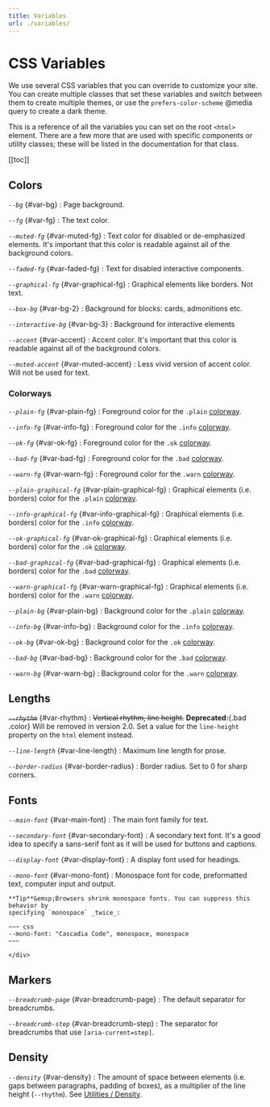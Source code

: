 ```yaml
---
title: Variables
url: ./variables/
---
```


# CSS Variables

We use several CSS variables that you can override to customize your site. You
can create multiple classes that set these variables and switch between them to
create multiple themes, or use the `prefers-color-scheme` @media query to
create a dark theme.

This is a reference of all the variables you can set on the root `<html>`
element. There are a few more that are used with specific components or utility
classes; these will be listed in the documentation for that class.

[[toc]]

## Colors

<dfn>`--bg`</dfn> {#var-bg}
:   Page background.

<dfn>`--fg`</dfn> {#var-fg}
:   The text color.

<dfn>`--muted-fg`</dfn> {#var-muted-fg}
:   Text color for disabled or de-emphasized elements. It's important that this
    color is readable against all of the background colors.

<dfn>`--faded-fg`</dfn> {#var-faded-fg}
:   Text for disabled interactive components.

<dfn>`--graphical-fg`</dfn> {#var-graphical-fg}
:   Graphical elements like borders. Not text.

<dfn>`--box-bg`</dfn> {#var-bg-2}
:   Background for blocks: cards, admonitions etc.

<dfn>`--interactive-bg`</dfn> {#var-bg-3}
:   Background for interactive elements

<dfn>`--accent`</dfn> {#var-accent}
:   Accent color. It's important that this
    color is readable against all of the background colors.

<dfn>`--muted-accent`</dfn> {#var-muted-accent}
:   Less vivid version of accent color. Will not be used for text.


### Colorways

<dfn>`--plain-fg`</dfn> {#var-plain-fg}
:   Foreground color for the `.plain` [colorway][].

<dfn>`--info-fg`</dfn> {#var-info-fg}
:   Foreground color for the `.info` [colorway][].

<dfn>`--ok-fg`</dfn> {#var-ok-fg}
:   Foreground color for the `.ok` [colorway][].

<dfn>`--bad-fg`</dfn> {#var-bad-fg}
:   Foreground color for the `.bad` [colorway][].

<dfn>`--warn-fg`</dfn> {#var-warn-fg}
:   Foreground color for the `.warn` [colorway][].

<dfn>`--plain-graphical-fg`</dfn> {#var-plain-graphical-fg}
:   Graphical elements (i.e. borders) color for the `.plain` [colorway][].

<dfn>`--info-graphical-fg`</dfn> {#var-info-graphical-fg}
:   Graphical elements (i.e. borders) color for the `.info` [colorway][].

<dfn>`--ok-graphical-fg`</dfn> {#var-ok-graphical-fg}
:   Graphical elements (i.e. borders) color for the `.ok` [colorway][].

<dfn>`--bad-graphical-fg`</dfn> {#var-bad-graphical-fg}
:   Graphical elements (i.e. borders) color for the `.bad` [colorway][].

<dfn>`--warn-graphical-fg`</dfn> {#var-warn-graphical-fg}
:   Graphical elements (i.e. borders) color for the `.warn` [colorway][].

<dfn>`--plain-bg`</dfn> {#var-plain-bg}
:   Background color for the `.plain` [colorway][].

<dfn>`--info-bg`</dfn> {#var-info-bg}
:   Background color for the `.info` [colorway][].

<dfn>`--ok-bg`</dfn> {#var-ok-bg}
:   Background color for the `.ok` [colorway][].

<dfn>`--bad-bg`</dfn> {#var-bad-bg}
:   Background color for the `.bad` [colorway][].

<dfn>`--warn-bg`</dfn> {#var-warn-bg}
:   Background color for the `.warn` [colorway][].


## Lengths

<dfn>~~`--rhythm`~~</dfn> {#var-rhythm}
:   ~~Vertical rhythm, line height.~~ **Deprecated:**{.bad .color} Will be removed in version 2.0. Set a value for the `line-height` property on the `html` element instead.

<dfn>`--line-length`</dfn> {#var-line-length}
:   Maximum line length for prose.

<dfn>`--border-radius`</dfn> {#var-border-radius}
:   Border radius. Set to 0 for sharp corners.


## Fonts

<dfn>`--main-font`</dfn> {#var-main-font}
:   The main font family for text.

<dfn>`--secondary-font`</dfn> {#var-secondary-font}
:   A secondary text font. It's a good idea to specify a sans-serif font as it
    will be used for buttons and captions.

<dfn>`--display-font`</dfn> {#var-display-font}
:   A display font used for headings.

<dfn>`--mono-font`</dfn> {#var-mono-font}
:   Monospace font for code, preformatted text, computer input and output.
    <div class="box info crowded">

    **Tip**&emsp;Browsers shrink monospace fonts. You can suppress this behavior by
    specifying `monospace` _twice_:

    ~~~ css
    --mono-font: "Cascadia Code", monospace, monospace
    ~~~
    
    </div>


## Markers

<dfn>`--breadcrumb-page`</dfn> {#var-breadcrumb-page}
:   The default separator for breadcrumbs.

<dfn>`--breadcrumb-step`</dfn> {#var-breadcrumb-step}
:   The separator for breadcrumbs that use `[aria-current=step]`.

## Density

<dfn>`--density`</dfn> {#var-density}
:   The amount of space between elements (i.e. gaps between paragraphs, padding
    of boxes), as a multiplier of the line height (`--rhythm`). See
    [Utilities / Density](/docs/util#density).


[colorway]: /docs/colorways
